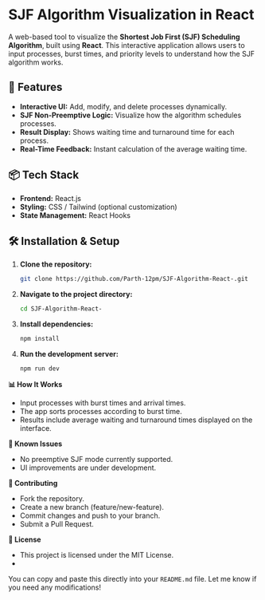 # SJF Algorithm Visualization in React

A web-based tool to visualize the **Shortest Job First (SJF) Scheduling Algorithm**, built using **React**. This interactive application allows users to input processes, burst times, and priority levels to understand how the SJF algorithm works.

## 🚀 Features
- **Interactive UI:** Add, modify, and delete processes dynamically.
- **SJF Non-Preemptive Logic:** Visualize how the algorithm schedules processes.
- **Result Display:** Shows waiting time and turnaround time for each process.
- **Real-Time Feedback:** Instant calculation of the average waiting time.

## 📦 Tech Stack
- **Frontend:** React.js  
- **Styling:** CSS / Tailwind (optional customization)  
- **State Management:** React Hooks

## 🛠️ Installation & Setup
1. **Clone the repository:**
   ```bash
   git clone https://github.com/Parth-12pm/SJF-Algorithm-React-.git

2. **Navigate to the project directory:**
   ```bash
   cd SJF-Algorithm-React-

3. **Install dependencies:**
   ```bash
   npm install

4. **Run the development server:**
   ```bash
   npm run dev

**📊 How It Works**
- Input processes with burst times and arrival times.
- The app sorts processes according to burst time.
- Results include average waiting and turnaround times displayed on the interface.

**🐛 Known Issues**
- No preemptive SJF mode currently supported.
- UI improvements are under development.

**🤝 Contributing**
- Fork the repository.
- Create a new branch (feature/new-feature).
- Commit changes and push to your branch.
- Submit a Pull Request. 

**📄 License**
- This project is licensed under the MIT License.
- 
You can copy and paste this directly into your `README.md` file. Let me know if you need any modifications!
